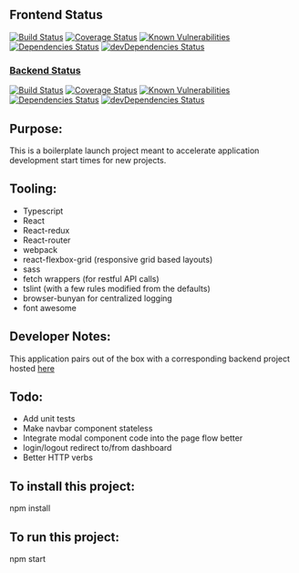 ## Frontend Status
[![Build Status](https://travis-ci.org/KyleGalvin/frontendBoilerplate.svg?branch=master)](https://travis-ci.org/KyleGalvin/frontendBoilerplate)
[![Coverage Status](https://coveralls.io/repos/github/KyleGalvin/frontendBoilerplate/badge.svg?branch=master)](https://coveralls.io/github/KyleGalvin/frontendBoilerplate?branch=master)
[![Known Vulnerabilities](https://snyk.io/test/github/kylegalvin/frontendboilerplate/badge.svg)](https://snyk.io/test/github/kylegalvin/frontendboilerplate)
[![Dependencies Status](https://david-dm.org/KyleGalvin/frontendBoilerplate.svg)](https://david-dm.org/KyleGalvin/frontendBoilerplate)
[![devDependencies Status](https://david-dm.org/KyleGalvin/frontendBoilerplate/dev-status.svg)](https://david-dm.org/KyleGalvin/frontendBoilerplate?type=dev)

### [Backend Status](https://github.com/KyleGalvin/backendBoilerplate)

[![Build Status](https://travis-ci.org/KyleGalvin/backendBoilerplate.svg?branch=master)](https://travis-ci.org/KyleGalvin/backendBoilerplate)
[![Coverage Status](https://coveralls.io/repos/github/KyleGalvin/backendBoilerplate/badge.svg?branch=master)](https://coveralls.io/github/KyleGalvin/backendBoilerplate?branch=master)
[![Known Vulnerabilities](https://snyk.io/test/github/kylegalvin/backendboilerplate/badge.svg)](https://snyk.io/test/github/kylegalvin/backendboilerplate)
[![Dependencies Status](https://david-dm.org/KyleGalvin/backendBoilerplate.svg)](https://david-dm.org/KyleGalvin/backendBoilerplate)
[![devDependencies Status](https://david-dm.org/KyleGalvin/backendBoilerplate/dev-status.svg)](https://david-dm.org/KyleGalvin/backendBoilerplate?type=dev)

## Purpose:

This is a boilerplate launch project meant to accelerate application development start times for new projects.

## Tooling: 

* Typescript
* React
* React-redux
* React-router
* webpack
* react-flexbox-grid (responsive grid based layouts)
* sass
* fetch wrappers (for restful API calls)
* tslint (with a few rules modified from the defaults)
* browser-bunyan for centralized logging
* font awesome

## Developer Notes:

This application pairs out of the box with a corresponding backend project hosted [here](https://github.com/KyleGalvin/backendBoilerplate)

## Todo:

* Add unit tests
* Make navbar component stateless
* Integrate modal component code into the page flow better
* login/logout redirect to/from dashboard
* Better HTTP verbs

## To install this project:

npm install

## To run this project:

npm start

